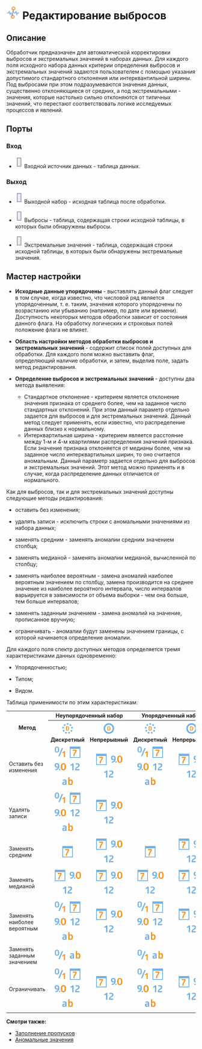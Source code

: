 # ![ ](../../media/app/icons/component-18/component-default-34.svg) Редактирование выбросов

## Описание

Обработчик предназначен для автоматической корректировки выбросов и экстремальных значений в наборах данных. Для каждого поля исходного набора данных критерии определения выбросов и экстремальных значений задаются пользователем с помощью указания допустимого стандартного отклонения или интерквантильной ширины. Под выбросами при этом подразумеваются значения данных, существенно отклоняющиеся от средних, а под экстремальными - значения, которые настолько сильно отклоняются от типичных значений, что перестают соответствовать логике исследуемых процессов и явлений.

## Порты

### Вход

* ![](../../media/app/icons/ports/table-inactive.svg) Входной источник данных - таблица данных.

### Выход

* ![](../../media/app/icons/ports/table-inactive.svg) Выходной набор - исходная таблица после обработки.

* ![](../../media/app/icons/ports/table-inactive.svg) Выбросы - таблица, содержащая строки исходной таблицы, в которых были обнаружены выбросы.
* ![](../../media/app/icons/ports/table-inactive.svg) Экстремальные значения - таблица, содержащая строки исходной таблицы, в которых были обнаружены экстремальные значения.

## Мастер настройки

* **Исходные данные упорядочены** - выставлять данный флаг следует в том случае, когда известно, что числовой ряд является упорядоченным, т. е. таким, значения которого упорядочены по возрастанию или убыванию (например, по дате или времени). Доступность некоторых методов обработки зависит от состояния данного флага. На обработку логических и строковых полей положение флага не влияет.

* **Область настройки методов обработки выбросов и экстремальных значений** - содержит список полей доступных для обработки. Для каждого поля можно выставить флаг, определяющий наличие обработки, и затем, выделив поле, задать метод редактирования.

* **Определение выбросов и экстремальных значений** - доступны два метода выявления:
  * Стандартное отклонение - критерием является отклонение значения признака от среднего более, чем на заданное число стандартных отклонений. При этом данный параметр отдельно задается для выбросов и для экстремальных значений. Данный метод следует применять, если известно, что распределение данных близко к нормальному.
  * Интерквартильная ширина - критерием является расстояние между 1-м и 4-м квартилями распределения значений признака. Если значение признака отклоняется от медианы более, чем на заданное число интерквартильных ширин, то оно считается аномальным. Данный параметр задается отдельно для выбросов и экстремальных значений. Этот метод можно применять и в случае, когда распределение данных отличается от нормального.

Как для выбросов, так и для экстремальных значений доступны следующие методы редактирования:

* оставить без изменения;

* удалять записи - исключить строки с аномальными значениями из набора данных;

* заменять средним - заменять аномалии средним значением столбца;

* заменять медианой - заменять аномалии медианой, вычисленной по столбцу;

* заменять наиболее вероятным - замена аномалий наиболее вероятным значением по столбцу, замена производится на среднее значение из наиболее вероятного интервала, число интервалов варьируется в зависимости от объема выборки - чем она больше, тем больше интервалов;

* заменять заданным значением - замена аномалий на значение, прописанное вручную;

* ограничивать - аномалии будут заменены значением границы, с которой начинается определение аномалии.

Для каждого поля спектр доступных методов определяется тремя характеристиками данных одновременно:

* Упорядоченностью;

* Типом;

* Видом.

Таблица применимости по этим характеристикам:


<table>
<tr><th rowspan=2 align=center>Метод</th><th colspan=2 align=center>Неупорядоченный набор</th><th colspan=2 align=center>Упорядоченный набор</th></tr>
<tr><th align=center><img src=../../media/app/icons/datatype-18/datatype-default-09.svg> Дискретный</th><th align=center><img src=../../media/app/icons/datatype-18/datatype-default-08.svg> Непрерывный</th><th align=center><img src=../../media/app/icons/datatype-18/datatype-default-09.svg> Дискретный</th><th align=center><img src=../../media/app/icons/datatype-18/datatype-default-08.svg> Непрерывный</th></tr>
<tr><td align=left>Оставить без изменения</td><td align=center><img src=../../media/app/icons/datatype-18/datatype-default-04.svg> <img src=../../media/app/icons/datatype-18/datatype-default-05.svg> <img src=../../media/app/icons/datatype-18/datatype-default-03.svg> <img src=../../media/app/icons/datatype-18/datatype-default-02.svg> <img src=../../media/app/icons/datatype-18/datatype-default-01.svg></td><td align=center><img src=../../media/app/icons/datatype-18/datatype-default-05.svg> <img src=../../media/app/icons/datatype-18/datatype-default-03.svg> <img src=../../media/app/icons/datatype-18/datatype-default-02.svg></td><td align=center><img src=../../media/app/icons/datatype-18/datatype-default-04.svg> <img src=../../media/app/icons/datatype-18/datatype-default-05.svg> <img src=../../media/app/icons/datatype-18/datatype-default-03.svg> <img src=../../media/app/icons/datatype-18/datatype-default-02.svg> <img src=../../media/app/icons/datatype-18/datatype-default-01.svg></td><td align=center><img src=../../media/app/icons/datatype-18/datatype-default-05.svg> <img src=../../media/app/icons/datatype-18/datatype-default-03.svg> <img src=../../media/app/icons/datatype-18/datatype-default-02.svg></td></tr>
<tr><td align=left>Удалять записи</td><td align=center><img src=../../media/app/icons/datatype-18/datatype-default-04.svg> <img src=../../media/app/icons/datatype-18/datatype-default-05.svg> <img src=../../media/app/icons/datatype-18/datatype-default-03.svg> <img src=../../media/app/icons/datatype-18/datatype-default-02.svg> <img src=../../media/app/icons/datatype-18/datatype-default-01.svg></td><td align=center><img src=../../media/app/icons/datatype-18/datatype-default-05.svg> <img src=../../media/app/icons/datatype-18/datatype-default-03.svg> <img src=../../media/app/icons/datatype-18/datatype-default-02.svg></td><td align=center></td><td></td><td></td></tr>
<tr><td align=left>Заменять средним</td><td align=center><img src=../../media/app/icons/datatype-18/datatype-default-05.svg></td><td align=center><img src=../../media/app/icons/datatype-18/datatype-default-05.svg> <img src=../../media/app/icons/datatype-18/datatype-default-03.svg> <img src=../../media/app/icons/datatype-18/datatype-default-02.svg></td><td align=center><img src=../../media/app/icons/datatype-18/datatype-default-05.svg></td><td align=center><img src=../../media/app/icons/datatype-18/datatype-default-05.svg> <img src=../../media/app/icons/datatype-18/datatype-default-03.svg> <img src=../../media/app/icons/datatype-18/datatype-default-02.svg></td></tr>
<tr><td align=left>Заменять медианой</td><td align=center><img src=../../media/app/icons/datatype-18/datatype-default-05.svg> <img src=../../media/app/icons/datatype-18/datatype-default-03.svg> <img src=../../media/app/icons/datatype-18/datatype-default-02.svg></td><td align=center><img src=../../media/app/icons/datatype-18/datatype-default-05.svg> <img src=../../media/app/icons/datatype-18/datatype-default-03.svg> <img src=../../media/app/icons/datatype-18/datatype-default-02.svg></td><td align=center><img src=../../media/app/icons/datatype-18/datatype-default-05.svg> <img src=../../media/app/icons/datatype-18/datatype-default-03.svg> <img src=../../media/app/icons/datatype-18/datatype-default-02.svg></td><td align=center><img src=../../media/app/icons/datatype-18/datatype-default-05.svg> <img src=../../media/app/icons/datatype-18/datatype-default-03.svg> <img src=../../media/app/icons/datatype-18/datatype-default-02.svg></td></tr>
<tr><td align=left>Заменять наиболее вероятным</td><td align=center><img src=../../media/app/icons/datatype-18/datatype-default-04.svg> <img src=../../media/app/icons/datatype-18/datatype-default-05.svg> <img src=../../media/app/icons/datatype-18/datatype-default-03.svg> <img src=../../media/app/icons/datatype-18/datatype-default-02.svg> <img src=../../media/app/icons/datatype-18/datatype-default-01.svg></td><td align=center><img src=../../media/app/icons/datatype-18/datatype-default-05.svg> <img src=../../media/app/icons/datatype-18/datatype-default-03.svg> <img src=../../media/app/icons/datatype-18/datatype-default-02.svg></td><td align=center><img src=../../media/app/icons/datatype-18/datatype-default-04.svg> <img src=../../media/app/icons/datatype-18/datatype-default-05.svg> <img src=../../media/app/icons/datatype-18/datatype-default-03.svg> <img src=../../media/app/icons/datatype-18/datatype-default-02.svg> <img src=../../media/app/icons/datatype-18/datatype-default-01.svg></td><td align=center><img src=../../media/app/icons/datatype-18/datatype-default-05.svg> <img src=../../media/app/icons/datatype-18/datatype-default-03.svg> <img src=../../media/app/icons/datatype-18/datatype-default-02.svg></td></tr>
<tr><td align=left>Заменять заданным значением</td><td align=center><img src=../../media/app/icons/datatype-18/datatype-default-04.svg> <img src=../../media/app/icons/datatype-18/datatype-default-01.svg></td><td></td><td align=center> <img src=../../media/app/icons/datatype-18/datatype-default-04.svg> <img src=../../media/app/icons/datatype-18/datatype-default-01.svg></td><td></td>
<tr><td align=left>Ограничивать</td><td align=center><img src=../../media/app/icons/datatype-18/datatype-default-04.svg> <img src=../../media/app/icons/datatype-18/datatype-default-05.svg> <img src=../../media/app/icons/datatype-18/datatype-default-03.svg> <img src=../../media/app/icons/datatype-18/datatype-default-02.svg> <img src=../../media/app/icons/datatype-18/datatype-default-01.svg></td><td align=center><img src=../../media/app/icons/datatype-18/datatype-default-05.svg> <img src=../../media/app/icons/datatype-18/datatype-default-03.svg> <img src=../../media/app/icons/datatype-18/datatype-default-02.svg></td><td align=center><img src=../../media/app/icons/datatype-18/datatype-default-04.svg> <img src=../../media/app/icons/datatype-18/datatype-default-05.svg> <img src=../../media/app/icons/datatype-18/datatype-default-03.svg> <img src=../../media/app/icons/datatype-18/datatype-default-02.svg> <img src=../../media/app/icons/datatype-18/datatype-default-01.svg></td><td align=center><img src=../../media/app/icons/datatype-18/datatype-default-05.svg> <img src=../../media/app/icons/datatype-18/datatype-default-03.svg> <img src=../../media/app/icons/datatype-18/datatype-default-02.svg></td></tr>
</table>

**Смотри также:**

* [Заполнение пропусков](../../processors/preprocessing/filling-omissions.md)
* [Аномальные значения](https://wiki.loginom.ru/articles/outlier.html)
